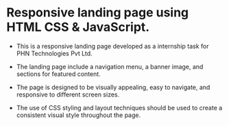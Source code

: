 # Responsive landing page using HTML CSS & JavaScript.

* This is a responsive landing page developed as a internship task for PHN Technologies Pvt Ltd.

* The landing page include a navigation menu, a banner image, and sections for featured content.

* The page is designed to be visually appealing, easy to navigate, and responsive to different screen sizes.

* The use of CSS styling and layout techniques should be used to create a consistent visual style throughout the page.




